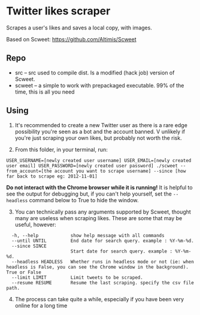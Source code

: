 # Twitter likes scraper
Scrapes a user's likes and saves a local copy, with images.

Based on Scweet: https://github.com/Altimis/Scweet

## Repo

- src – src used to compile dist. Is a modified (hack job) version of Scweet.
- scweet – a simple to work with prepackaged executable. 99% of the time, this is all you need


## Using

1. It's recommended to create a new Twitter user as there is a rare edge possibility you're seen as a bot and the account banned. V unlikely if you're just scraping your own likes, but probably not worth the risk.


2. From this folder, in your terminal, run:

```
USER_USERNAME=[newly created user username] USER_EMAIL=[newly created user email] USER_PASSWORD=[newly created user password] ./scweet --from_account=[the account you want to scrape username] --since [how far back to scrape eg: 2012-11-01]
```

**Do not interact with the Chrome browser while it is running!**
It is helpful to see the output for debugging but, if you can't help yourself, set the `--headless` command below to True to hide the window.


3. You can technically pass any arguments supported by Scweet, thought many are useless when scraping likes. These are some that may be useful, however:

```
  -h, --help            show help message with all commands
  --until UNTIL         End date for search query. example : %Y-%m-%d.
  --since SINCE
                        Start date for search query. example : %Y-%m-%d.
  --headless HEADLESS   Whether runs in headless mode or not (ie: when headless is False, you can see the Chrome window in the background). True or False
  --limit LIMIT         Limit tweets to be scraped.
  --resume RESUME       Resume the last scraping. specify the csv file path.
```

4. The process can take quite a while, especially if you have been very online for a long time
